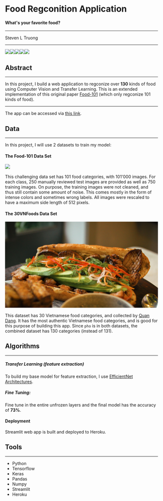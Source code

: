 # Food Regconition Application
#### What's your favorite food?
---

Steven  L Truong

---

![](https://img.shields.io/badge/PYTHON-blue?style=for-the-badge)![](https://img.shields.io/badge/keras-green?style=for-the-badge)![](https://img.shields.io/badge/heroku-blueviolet?style=for-the-badge)![](https://img.shields.io/badge/STREAMLIT-red?style=for-the-badge)![](https://img.shields.io/badge/TENSORFLOW-pink?style=for-the-badge)

## Abstract
---
In this project, I build a web application to regconize over **130** kinds of food using Computer Vision and Transfer Learning. This is an extended implementation of this original paper [Food-101](https://data.vision.ee.ethz.ch/cvl/datasets_extra/food-101/) (which only regconize 101 kinds of food). 

---

The app can be accessed via [this link](https://share.streamlit.io/luongtruong77/food_130_recognition/main/app.py). 


## Data
---
In this project, I will use 2 datasets to train my model:
#### The Food-101 Data Set
![](https://data.vision.ee.ethz.ch/cvl/datasets_extra/food-101/static/img/food-101.jpg)

This challenging data set has 101 food categories, with 101'000 images. For each class, 250 manually reviewed test images are provided as well as 750 training images. On purpose, the training images were not cleaned, and thus still contain some amount of noise. This comes mostly in the form of intense colors and sometimes wrong labels. All images were rescaled to have a maximum side length of 512 pixels.

#### The 30VNFoods Data Set
![](https://github.com/luongtruong77/food_130_recognition/blob/main/figures/banh_mi.jpg?raw=true)

This dataset has 30 Vietnamese food categories, and collected by [Quan Dang](https://github.com/18520339). It has the most authentic Vietnamese food categories, and is good for this purpose of building this app.
Since `pho` is in both datasets, the combined dataset has 130 categories (instead of 131).

## Algorithms
---
##### Transfer Learning (feature extraction)
To build my base model for feature extraction, I use [EfficientNet Architectures](https://tfhub.dev/s?module-type=image-classification,image-feature-vector&tf-version=tf2&q=efficientnet).

##### Fine Tuning:
Fine tune in the entire unfrozen layers and the final model has the accuracy of **73%**.

#### Deployment
Streamlit web app is built and deployed to Heroku.


## Tools
---
- Python
- Tensorflow
- Keras
- Pandas
- Numpy
- Streamlit
- Heroku


















